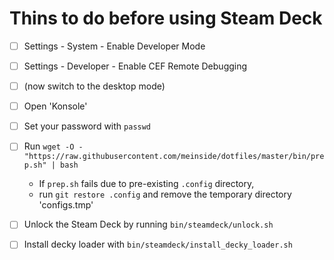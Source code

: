# Thins to do before using Steam Deck

- [ ] Settings - System - Enable Developer Mode
- [ ] Settings - Developer - Enable CEF Remote Debugging
- [ ] (now switch to the desktop mode)
- [ ] Open 'Konsole'
- [ ] Set your password with `passwd`
- [ ] Run `wget -O - "https://raw.githubusercontent.com/meinside/dotfiles/master/bin/prep.sh" | bash`
  * If `prep.sh` fails due to pre-existing `.config` directory,
  * run `git restore .config` and remove the temporary directory 'configs.tmp'
- [ ] Unlock the Steam Deck by running `bin/steamdeck/unlock.sh`
- [ ] Install decky loader with `bin/steamdeck/install_decky_loader.sh`

